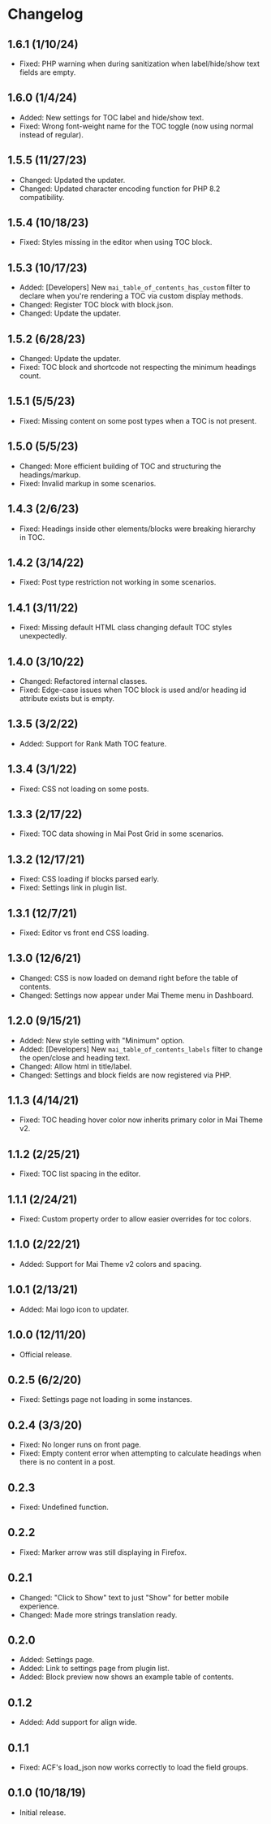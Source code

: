 # Changelog

## 1.6.1 (1/10/24)
* Fixed: PHP warning when during sanitization when label/hide/show text fields are empty.

## 1.6.0 (1/4/24)
* Added: New settings for TOC label and hide/show text.
* Fixed: Wrong font-weight name for the TOC toggle (now using normal instead of regular).

## 1.5.5 (11/27/23)
* Changed: Updated the updater.
* Changed: Updated character encoding function for PHP 8.2 compatibility.

## 1.5.4 (10/18/23)
* Fixed: Styles missing in the editor when using TOC block.

## 1.5.3 (10/17/23)
* Added: [Developers] New `mai_table_of_contents_has_custom` filter to declare when you're rendering a TOC via custom display methods.
* Changed: Register TOC block with block.json.
* Changed: Update the updater.

## 1.5.2 (6/28/23)
* Changed: Update the updater.
* Fixed: TOC block and shortcode not respecting the minimum headings count.

## 1.5.1 (5/5/23)
* Fixed: Missing content on some post types when a TOC is not present.

## 1.5.0 (5/5/23)
* Changed: More efficient building of TOC and structuring the headings/markup.
* Fixed: Invalid markup in some scenarios.

## 1.4.3 (2/6/23)
* Fixed: Headings inside other elements/blocks were breaking hierarchy in TOC.

## 1.4.2 (3/14/22)
* Fixed: Post type restriction not working in some scenarios.

## 1.4.1 (3/11/22)
* Fixed: Missing default HTML class changing default TOC styles unexpectedly.

## 1.4.0 (3/10/22)
* Changed: Refactored internal classes.
* Fixed: Edge-case issues when TOC block is used and/or heading id attribute exists but is empty.

## 1.3.5 (3/2/22)
* Added: Support for Rank Math TOC feature.

## 1.3.4 (3/1/22)
* Fixed: CSS not loading on some posts.

## 1.3.3 (2/17/22)
* Fixed: TOC data showing in Mai Post Grid in some scenarios.

## 1.3.2 (12/17/21)
* Fixed: CSS loading if blocks parsed early.
* Fixed: Settings link in plugin list.

## 1.3.1 (12/7/21)
* Fixed: Editor vs front end CSS loading.

## 1.3.0 (12/6/21)
* Changed: CSS is now loaded on demand right before the table of contents.
* Changed: Settings now appear under Mai Theme menu in Dashboard.

## 1.2.0 (9/15/21)
* Added: New style setting with "Minimum" option.
* Added: [Developers] New `mai_table_of_contents_labels` filter to change the open/close and heading text.
* Changed: Allow html in title/label.
* Changed: Settings and block fields are now registered via PHP.

## 1.1.3 (4/14/21)
* Fixed: TOC heading hover color now inherits primary color in Mai Theme v2.

## 1.1.2 (2/25/21)
* Fixed: TOC list spacing in the editor.

## 1.1.1 (2/24/21)
* Fixed: Custom property order to allow easier overrides for toc colors.

## 1.1.0 (2/22/21)
* Added: Support for Mai Theme v2 colors and spacing.

## 1.0.1 (2/13/21)
* Added: Mai logo icon to updater.

## 1.0.0 (12/11/20)
* Official release.

## 0.2.5 (6/2/20)
* Fixed: Settings page not loading in some instances.

## 0.2.4 (3/3/20)
* Fixed: No longer runs on front page.
* Fixed: Empty content error when attempting to calculate headings when there is no content in a post.

## 0.2.3
* Fixed: Undefined function.

## 0.2.2
* Fixed: Marker arrow was still displaying in Firefox.

## 0.2.1
* Changed: "Click to Show" text to just "Show" for better mobile experience.
* Changed: Made more strings translation ready.

## 0.2.0
* Added: Settings page.
* Added: Link to settings page from plugin list.
* Added: Block preview now shows an example table of contents.

## 0.1.2
* Added: Add support for align wide.

## 0.1.1
* Fixed: ACF's load_json now works correctly to load the field groups.

## 0.1.0 (10/18/19)
* Initial release.
